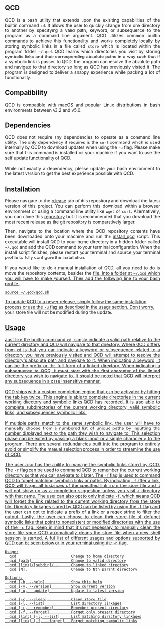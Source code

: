 ## QCD

<p align="justify">
QCD is a bash utility that extends upon the exisiting capabilities of the builtin command <code>cd</code>. It allows the user to quickly change from one directory to another by specifying a valid path, keyword, or subsequence to the program as a command line argument. QCD utilizes common builtin commands to achieve this functionality and works completely locally by storing symbolic links in a file called <code>store</code> which is located within the program folder <code>~/.qcd</code>. QCD learns which directories you visit by storing symbolic links and their corresponding absolute paths in a way such that if a symbolic link is passed to QCD, the program can resolve the absolute path and navigate to that directory so long as QCD has previously visited it. The program is designed to deliver a snappy experience while packing a lot of functionality.
</p>

## Compatibility

<p align="justify">
QCD is compatible with macOS and popular Linux distributions in bash environments between v3.2 and v5.0.
</p>

## Dependencies

<p align="justify">
QCD does not require any dependencies to operate as a command line utility. The only dependency it requires is the <code>curl</code> command which is used internally by QCD to download updates when using the <code>-u</code> flag. Please make sure that this command is installed on your machine if you want to use the self update functionality of QCD.<br><br>While not exactly a dependency, please update your bash environment to the latest version to get the best experience possible with QCD.
</p>

## Installation

<p align="justify">
Please navigate to the <a href="https://github.com/nalinahuja22/qcd/releases">release</a> tab of this repository and download the latest version of this project. You can perform this download within a browser environment or using a command line utility like <code>wget</code> or <code>curl</code>. Alternatively, you can clone this <a href="https://github.com/nalinahuja22/qcd">repository</a> but it is recommended that you download the most recent release as the git repository is comparatively larger.
</p>

<p align="justify">
Then, navigate to the location where the QCD repository contents have been downloaded onto your machine and run the <a href="https://github.com/nalinahuja22/qcd/blob/master/install_qcd">install_qcd</a> script. This executable will install QCD to your home directory in a hidden folder called <code>~/.qcd</code> and add the QCD command to your terminal configuration. When the install script finishes, please restart your terminal and source your terminal profile to fully configure the installation.<br><br>If you would like to do a manual installation of QCD, all you need to do is move the repository contents, besides the <a href="https://github.com/nalinahuja22/qcd/blob/master/install_qcd"> file, into a folder at <code>~/.qcd</code> which you will have to make yourself. Then add the following line to your bash profile.

```
source ~/.qcd/qcd.sh
```
To update QCD to a newer release, simply follow the same installation process or use the <code>-u</code> flag as described in the usage section. Don't worry, your store file will not be modified during the update.
</p>

## Usage

<p align="justify">
Just like the builtin command <code>cd</code>, simply indicate a valid path relative to the current directory and QCD will navigate to that directory. Where QCD differs from <code>cd</code> is that you can indicate a keyword or subsequence related to a directory you have previously visited and QCD will attempt to resolve the  directory's absolute path and navigate to it. When indicating a keyword, it can be the prefix or the full form of a linked directory. When indicating a subsequence to QCD, it must start with the first character of the linked directory you wish to navigate to. It should be noted that QCD will interpret any subsequence in a case insensitive manner.<br><br>QCD ships with a custom completion engine that can be activated by hitting the tab key twice. This engine is able to complete directories in the current working directory and symbolic links QCD has recorded. It is also able to complete subdirectories of the current working directory, valid symbolic links, and subsequenced symbolic links.<br><br>If multiple paths match to the same symbolic link, the user will have to manually choose from a numbered list of unique paths by inputting the number displayed next to the path they wish to navigate to. This selection phase can be exited by passing a blank input or a single character <code>q</code> to the program. There are several redundancies built into the program to entirely avoid or simplify the manual selection process in order to streamline the use of QCD.<br><br>The user also has the ability to manage the symbolic links stored by QCD. The <code>-r</code> flag can be used to command QCD to remember the current working directory so that you can navigate to it later. The <code>-f</code> flag is used to command QCD to forget matching symbolic links or paths. By indicating <code>-f</code> after a link, QCD will forget all instances of the specified link from the store file and it will not show up as a completion suggestion unless you visit a directory with that name. The user can also opt to only indicate <code>-f</code>, which means QCD will forget the link related to the current working directory from the store file. Directory linkages stored by QCD can be listed by using the <code>-l</code> flag and the user can opt to indicate a prefix of a link or a regex string to filter the output. Lastly, the user can choose to clean their store file of defunct symbolic links that point to nonexistent or modified directories with the use of the <code>-c</code> flag. Keep in mind that it's not necessary to manually clean the store file since QCD automatically cleans the store file when a new shell session is started. A full list of different usages and options supported by QCD can be seen below or in your terminal using the <code>-h</code> flag.
</p>

```
Usage:
  qcd                         Change to home directory
  qcd [path]                  Change to valid directory
  qcd [link]/[subdir]/...     Change to linked directory
  qcd [N]..                   Change to Nth parent directory

Options:
  qcd [-h, --help]            Show this help
  qcd [-v, --version]         Show current version
  qcd [-u, --update]          Update to latest version

  qcd [-c, --clean]           Clean store file
  qcd [-l, --list]            List directory linkages
  qcd [-r, --remember]        Remember present directory
  qcd [-f, --forget]          Forget only present directory
  qcd [link] [-l, --list]     List matching directory linkages
  qcd [link] [-f, --forget]   Forget matching symbolic links
```
